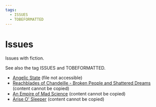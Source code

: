 ```yaml
---
tags:
  - ISSUES
  - TOBEFORMATTED
---
```


# Issues

Issues with fiction.

See also the tag ISSUES and TOBEFORMATTED.

- [Angelic State](./authors/lasairionaraske/angelicstate.md) (file not accessible)
- [Reachblades of Chandeille - Broken People and Shattered Dreams](./authors/ninavask/reachbladesofchandeille_brokenpeopleandshattereddreams.md) (content cannot be copied)
- [An Empire of Mad Science](./authors/ninavask/anempireofmadscience.md) (content cannot be copied)
- [Arise O' Sleeper](./authors/miscauthors/ariseosleeper.md) (content cannot be copied)